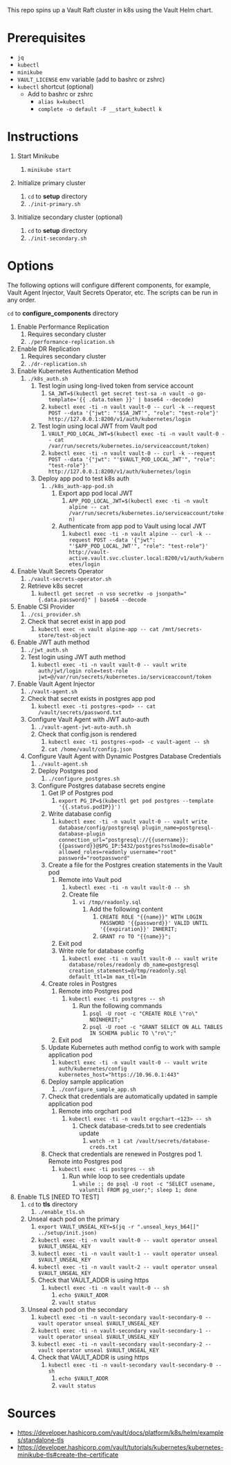 This repo spins up a Vault Raft cluster in k8s using the Vault Helm chart.

# Prerequisites

* `jq`
* `kubectl`
* `minikube`
* `VAULT_LICENSE` env variable (add to bashrc or zshrc)
* `kubectl` shortcut (optional)
  * Add to bashrc or zshrc
    * `alias k=kubectl`
    * `complete -o default -F __start_kubectl k`

# Instructions

1. Start Minikube
   1. `minikube start`

2. Initialize primary cluster
   1. `cd` to **setup** directory
   2. `./init-primary.sh`

3. Initialize secondary cluster (optional)
   1. `cd` to **setup** directory
   2. `./init-secondary.sh`

# Options

The following options will configure different components, for example, Vault Agent Injector, Vault Secrets Operator, etc. The scripts can be run in any order.

`cd` to **configure_components** directory

1. Enable Performance Replication 
   1. Requires secondary cluster 
   2. `./performance-replication.sh`
2. Enable DR Replication 
   1. Requires secondary cluster 
   2. `./dr-replication.sh` 
3. Enable Kubernetes Authentication Method
   1. `./k8s_auth.sh`
      1. Test login using long-lived token from service account
         1. `SA_JWT=$(kubectl get secret test-sa -n vault -o go-template='{{ .data.token }}' | base64 --decode)`   
         2. `kubectl exec -ti -n vault vault-0 -- curl -k --request POST --data '{"jwt": "'$SA_JWT'", "role": "test-role"}' http://127.0.0.1:8200/v1/auth/kubernetes/login`
      2. Test login using local JWT from Vault pod
         1. `VAULT_POD_LOCAL_JWT=$(kubectl exec -ti -n vault vault-0 -- cat /var/run/secrets/kubernetes.io/serviceaccount/token)`
         2. `kubectl exec -ti -n vault vault-0 -- curl -k --request POST --data '{"jwt": "'$VAULT_POD_LOCAL_JWT'", "role": "test-role"}' http://127.0.0.1:8200/v1/auth/kubernetes/login`
      3. Deploy app pod to test k8s auth 
         1. `./k8s_auth-app-pod.sh`
            1. Export app pod local JWT
               1. `APP_POD_LOCAL_JWT=$(kubectl exec -ti -n vault alpine -- cat /var/run/secrets/kubernetes.io/serviceaccount/token)`
            2. Authenticate from app pod to Vault using local JWT
               1. `kubectl exec -ti -n vault alpine -- curl -k --request POST --data '{"jwt": "'$APP_POD_LOCAL_JWT'", "role": "test-role"}' http://vault-active.vault.svc.cluster.local:8200/v1/auth/kubernetes/login`
4. Enable Vault Secrets Operator 
   1. `./vault-secrets-operator.sh`
   2. Retrieve k8s secret
      1. `kubectl get secret -n vso secretkv -o jsonpath="{.data.password}" | base64 --decode`
5. Enable CSI Provider
   1. `./csi_provider.sh`
   2. Check that secret exist in app pod 
      1. `kubectl exec -n vault alpine-app -- cat /mnt/secrets-store/test-object`
6. Enable JWT auth method 
   1. `./jwt_auth.sh`
   2. Test login using JWT auth method
      1. `kubectl exec -ti -n vault vault-0 -- vault write auth/jwt/login role=test-role jwt=@/var/run/secrets/kubernetes.io/serviceaccount/token`
7. Enable Vault Agent Injector 
   1. `./vault-agent.sh`
   2. Check that secret exists in postgres app pod 
      1. `kubectl exec -ti postgres-<pod> -- cat /vault/secrets/password.txt`
   3. Configure Vault Agent with JWT auto-auth
      1. `./vault-agent-jwt-auto-auth.sh` 
      2. Check that config.json is rendered
         1. `kubectl exec -ti postgres-<pod> -c vault-agent -- sh`
         2. `cat /home/vault/config.json`
   4. Configure Vault Agent with Dynamic Postgres Database Credentials
      1. `./vault-agent.sh`
      2. Deploy Postgres pod
         1. `./configure_postgres.sh`
      3. Configure Postgres database secrets engine
         1. Get IP of Postgres pod
            1. `export PG_IP=$(kubectl get pod postgres --template '{{.status.podIP}}')`
         2. Write database config
            1. `kubectl exec -ti -n vault vault-0 -- vault write database/config/postgresql plugin_name=postgresql-database-plugin connection_url="postgresql://{{username}}:{{password}}@$PG_IP:5432/postgres?sslmode=disable" allowed_roles=readonly username="root"  password="rootpassword"`
         3. Create a file for the Postgres creation statements in the Vault pod
            1. Remote into Vault pod
                1. `kubectl exec -ti -n vault vault-0 -- sh`
                2. Create file
                    1. `vi /tmp/readonly.sql` 
                       1. Add the following content
                           1. `CREATE ROLE "{{name}}" WITH LOGIN PASSWORD '{{password}}' VALID UNTIL '{{expiration}}' INHERIT;`
                           2. `GRANT ro TO "{{name}}";`
            2. Exit pod
              1. Write role for database config
                 1. `kubectl exec -ti -n vault vault-0 -- vault write database/roles/readonly db_name=postgresql creation_statements=@/tmp/readonly.sql default_ttl=1m max_ttl=1m`
         4. Create roles in Postgres
            1. Remote into Postgres pod
               1. `kubectl exec -ti postgres -- sh`
                  1. Run the following commands
                     1. `psql -U root -c "CREATE ROLE \"ro\" NOINHERIT;"`
                     2. `psql -U root -c "GRANT SELECT ON ALL TABLES IN SCHEMA public TO \"ro\";"`
            2. Exit pod
         5. Update Kubernetes auth method config to work with sample application pod
            1. `kubectl exec -ti -n vault vault-0 -- vault write auth/kubernetes/config kubernetes_host="https://10.96.0.1:443"`
         6. Deploy sample application
            1. `./configure_sample_app.sh`
         7.  Check that credentials are automatically updated in sample application pod
             1. Remote into orgchart pod
                1. `kubectl exec -ti -n vault orgchart-<123> -- sh`
                   1. Check database-creds.txt to see credentials update
                      1. `watch -n 1 cat /vault/secrets/database-creds.txt`
          8.  Check that credentials are renewed in Postgres pod
             1. Remote into Postgres pod
                1. `kubectl exec -ti postgres -- sh`
                   1. Run while loop to see credentials update
                      1. `while :; do psql -U root -c "SELECT usename, valuntil FROM pg_user;"; sleep 1; done`
8. Enable TLS [NEED TO TEST]
   1. `cd` to **tls** directory
      1. `./enable_tls.sh`
   2. Unseal each pod on the primary 
      1. `export VAULT_UNSEAL_KEY=$(jq -r ".unseal_keys_b64[]" ../setup/init.json)`
      2. `kubectl exec -ti -n vault vault-0 -- vault operator unseal $VAULT_UNSEAL_KEY`
      3. `kubectl exec -ti -n vault vault-1 -- vault operator unseal $VAULT_UNSEAL_KEY`
      4. `kubectl exec -ti -n vault vault-2 -- vault operator unseal $VAULT_UNSEAL_KEY`
      5. Check that VAULT_ADDR is using https
         1. `kubectl exec -ti -n vault vault-0 -- sh`
            1. `echo $VAULT_ADDR`
            2. `vault status`
   3. Unseal each pod on the secondary 
      1. `kubectl exec -ti -n vault-secondary vault-secondary-0 -- vault operator unseal $VAULT_UNSEAL_KEY`
      2. `kubectl exec -ti -n vault-secondary vault-secondary-1 -- vault operator unseal $VAULT_UNSEAL_KEY`
      3. `kubectl exec -ti -n vault-secondary vault-secondary-2 -- vault operator unseal $VAULT_UNSEAL_KEY`
      4. Check that VAULT_ADDR is using https
         1. `kubectl exec -ti -n vault-secondary vault-secondary-0 -- sh`
            1. `echo $VAULT_ADDR`
            2. `vault status`

# Sources

* https://developer.hashicorp.com/vault/docs/platform/k8s/helm/examples/standalone-tls
* https://developer.hashicorp.com/vault/tutorials/kubernetes/kubernetes-minikube-tls#create-the-certificate

